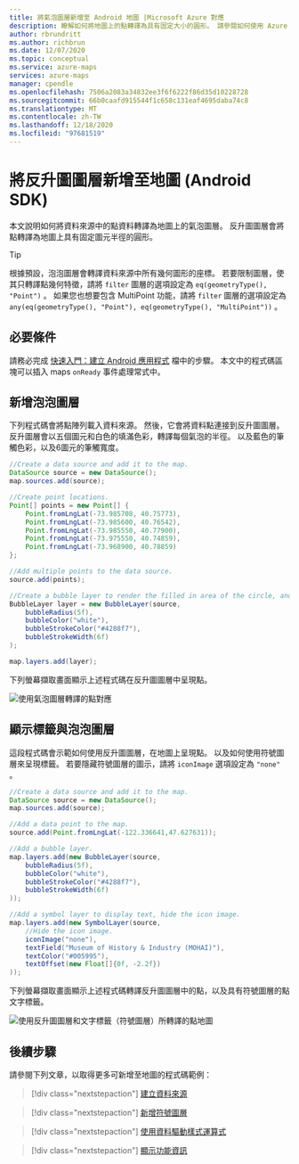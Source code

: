 ```yaml
---
title: 將氣泡圖層新增至 Android 地圖 |Microsoft Azure 對應
description: 瞭解如何將地圖上的點轉譯為具有固定大小的圓形。 請參閱如何使用 Azure 地圖服務 Android SDK 來新增和自訂此用途的反升圖層。
author: rbrundritt
ms.author: richbrun
ms.date: 12/07/2020
ms.topic: conceptual
ms.service: azure-maps
services: azure-maps
manager: cpendle
ms.openlocfilehash: 7506a2083a34832ee3f6f6222f86d35d10228728
ms.sourcegitcommit: 66b0caafd915544f1c658c131eaf4695daba74c8
ms.translationtype: MT
ms.contentlocale: zh-TW
ms.lasthandoff: 12/18/2020
ms.locfileid: "97681519"
---
```

# <a name="add-a-bubble-layer-to-a-map-android-sdk"></a>將反升圖圖層新增至地圖 (Android SDK) 

本文說明如何將資料來源中的點資料轉譯為地圖上的氣泡圖層。 反升圖圖層會將點轉譯為地圖上具有固定圖元半徑的圓形。

> [!TIP]
> 根據預設，泡泡圖層會轉譯資料來源中所有幾何圖形的座標。 若要限制圖層，使其只轉譯點幾何特徵，請將 `filter` 圖層的選項設定為 `eq(geometryType(), "Point")` 。 如果您也想要包含 MultiPoint 功能，請將 `filter` 圖層的選項設定為 `any(eq(geometryType(), "Point"), eq(geometryType(), "MultiPoint"))` 。

## <a name="prerequisites"></a>必要條件

請務必完成 [快速入門：建立 Android 應用程式](quick-android-map.md) 檔中的步驟。 本文中的程式碼區塊可以插入 maps `onReady` 事件處理常式中。

## <a name="add-a-bubble-layer"></a>新增泡泡圖層

下列程式碼會將點陣列載入資料來源。 然後，它會將資料點連接到反升圖圖層。 反升圖層會以五個圖元和白色的填滿色彩，轉譯每個氣泡的半徑。 以及藍色的筆觸色彩，以及6圖元的筆觸寬度。

```java
//Create a data source and add it to the map.
DataSource source = new DataSource();
map.sources.add(source);

//Create point locations.
Point[] points = new Point[] {
    Point.fromLngLat(-73.985708, 40.75773),
    Point.fromLngLat(-73.985600, 40.76542),
    Point.fromLngLat(-73.985550, 40.77900),
    Point.fromLngLat(-73.975550, 40.74859),
    Point.fromLngLat(-73.968900, 40.78859)
};

//Add multiple points to the data source.
source.add(points);

//Create a bubble layer to render the filled in area of the circle, and add it to the map.
BubbleLayer layer = new BubbleLayer(source, 
    bubbleRadius(5f),
    bubbleColor("white"),
    bubbleStrokeColor("#4288f7"),
    bubbleStrokeWidth(6f)
);

map.layers.add(layer);
```

下列螢幕擷取畫面顯示上述程式碼在反升圖圖層中呈現點。

![使用氣泡圖層轉譯的點對應](media/map-add-bubble-layer-android/android-bubble-layer.png)

## <a name="show-labels-with-a-bubble-layer"></a>顯示標籤與泡泡圖層

這段程式碼會示範如何使用反升圖圖層，在地圖上呈現點。 以及如何使用符號圖層來呈現標籤。 若要隱藏符號圖層的圖示，請將 `iconImage` 選項設定為 `"none"` 。

```java
//Create a data source and add it to the map.
DataSource source = new DataSource();
map.sources.add(source);

//Add a data point to the map.
source.add(Point.fromLngLat(-122.336641,47.627631));

//Add a bubble layer.
map.layers.add(new BubbleLayer(source,
    bubbleRadius(5f),
    bubbleColor("white"),
    bubbleStrokeColor("#4288f7"),
    bubbleStrokeWidth(6f)
));

//Add a symbol layer to display text, hide the icon image.
map.layers.add(new SymbolLayer(source,
    //Hide the icon image.
    iconImage("none"),
    textField("Museum of History & Industry (MOHAI)"),
    textColor("#005995"),
    textOffset(new Float[]{0f, -2.2f})
));
```

下列螢幕擷取畫面顯示上述程式碼轉譯反升圖圖層中的點，以及具有符號圖層的點文字標籤。

![使用反升圖圖層和文字標籤（符號圖層）所轉譯的點地圖](media/map-add-bubble-layer-android/android-bubble-symbol-layer.png)

## <a name="next-steps"></a>後續步驟

請參閱下列文章，以取得更多可新增至地圖的程式碼範例：

> [!div class="nextstepaction"]
> [建立資料來源](create-data-source-android-sdk.md)

> [!div class="nextstepaction"]
> [新增符號圖層](how-to-add-symbol-to-android-map.md)

> [!div class="nextstepaction"]
> [使用資料驅動樣式運算式](data-driven-style-expressions-android-sdk.md)

> [!div class="nextstepaction"]
> [顯示功能資訊](display-feature-information-android.md)

